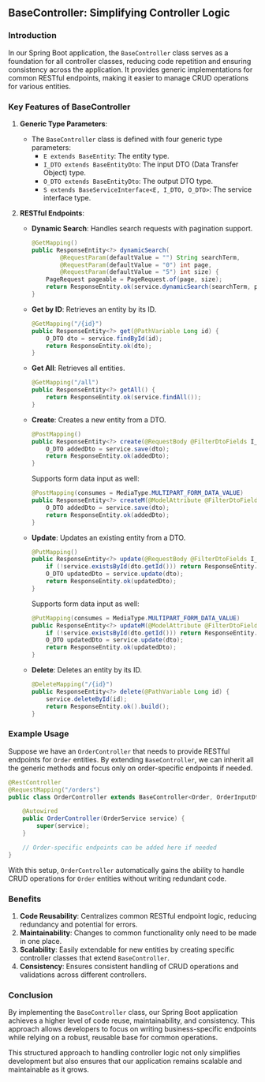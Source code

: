 ## BaseController: Simplifying Controller Logic

### Introduction
In our Spring Boot application, the `BaseController` class serves as a foundation for all controller classes, reducing code repetition and ensuring consistency across the application. It provides generic implementations for common RESTful endpoints, making it easier to manage CRUD operations for various entities.

### Key Features of BaseController

1. **Generic Type Parameters**:
    - The `BaseController` class is defined with four generic type parameters:
        - `E extends BaseEntity`: The entity type.
        - `I_DTO extends BaseEntityDto`: The input DTO (Data Transfer Object) type.
        - `O_DTO extends BaseEntityDto`: The output DTO type.
        - `S extends BaseServiceInterface<E, I_DTO, O_DTO>`: The service interface type.

2. **RESTful Endpoints**:
    - **Dynamic Search**: Handles search requests with pagination support.
      ```java
      @GetMapping()
      public ResponseEntity<?> dynamicSearch(
              @RequestParam(defaultValue = "") String searchTerm,
              @RequestParam(defaultValue = "0") int page,
              @RequestParam(defaultValue = "5") int size) {
          PageRequest pageable = PageRequest.of(page, size);
          return ResponseEntity.ok(service.dynamicSearch(searchTerm, pageable));
      }
      ```
    - **Get by ID**: Retrieves an entity by its ID.
      ```java
      @GetMapping("/{id}")
      public ResponseEntity<?> get(@PathVariable Long id) {
          O_DTO dto = service.findById(id);
          return ResponseEntity.ok(dto);
      }
      ```
    - **Get All**: Retrieves all entities.
      ```java
      @GetMapping("/all")
      public ResponseEntity<?> getAll() {
          return ResponseEntity.ok(service.findAll());
      }
      ```
    - **Create**: Creates a new entity from a DTO.
      ```java
      @PostMapping()
      public ResponseEntity<?> create(@RequestBody @FilterDtoFields I_DTO dto) {
          O_DTO addedDto = service.save(dto);
          return ResponseEntity.ok(addedDto);
      }
      ```
      Supports form data input as well:
      ```java
      @PostMapping(consumes = MediaType.MULTIPART_FORM_DATA_VALUE)
      public ResponseEntity<?> createM(@ModelAttribute @FilterDtoFields I_DTO dto) {
          O_DTO addedDto = service.save(dto);
          return ResponseEntity.ok(addedDto);
      }
      ```
    - **Update**: Updates an existing entity from a DTO.
      ```java
      @PutMapping()
      public ResponseEntity<?> update(@RequestBody @FilterDtoFields I_DTO dto) {
          if (!service.existsById(dto.getId())) return ResponseEntity.notFound().build();
          O_DTO updatedDto = service.update(dto);
          return ResponseEntity.ok(updatedDto);
      }
      ```
      Supports form data input as well:
      ```java
      @PutMapping(consumes = MediaType.MULTIPART_FORM_DATA_VALUE)
      public ResponseEntity<?> updateM(@ModelAttribute @FilterDtoFields I_DTO dto) {
          if (!service.existsById(dto.getId())) return ResponseEntity.notFound().build();
          O_DTO updatedDto = service.update(dto);
          return ResponseEntity.ok(updatedDto);
      }
      ```
    - **Delete**: Deletes an entity by its ID.
      ```java
      @DeleteMapping("/{id}")
      public ResponseEntity<?> delete(@PathVariable Long id) {
          service.deleteById(id);
          return ResponseEntity.ok().build();
      }
      ```

### Example Usage
Suppose we have an `OrderController` that needs to provide RESTful endpoints for `Order` entities. By extending `BaseController`, we can inherit all the generic methods and focus only on order-specific endpoints if needed.

```java
@RestController
@RequestMapping("/orders")
public class OrderController extends BaseController<Order, OrderInputDto, OrderOutputDto, OrderService> {

    @Autowired
    public OrderController(OrderService service) {
        super(service);
    }

    // Order-specific endpoints can be added here if needed
}
```

With this setup, `OrderController` automatically gains the ability to handle CRUD operations for `Order` entities without writing redundant code.

### Benefits

1. **Code Reusability**: Centralizes common RESTful endpoint logic, reducing redundancy and potential for errors.
2. **Maintainability**: Changes to common functionality only need to be made in one place.
3. **Scalability**: Easily extendable for new entities by creating specific controller classes that extend `BaseController`.
4. **Consistency**: Ensures consistent handling of CRUD operations and validations across different controllers.

### Conclusion
By implementing the `BaseController` class, our Spring Boot application achieves a higher level of code reuse, maintainability, and consistency. This approach allows developers to focus on writing business-specific endpoints while relying on a robust, reusable base for common operations.

This structured approach to handling controller logic not only simplifies development but also ensures that our application remains scalable and maintainable as it grows.

